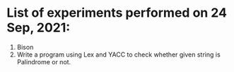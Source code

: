 # List of experiments performed on 24 Sep, 2021:

1. Bison
2. Write a program using Lex and YACC to check whether given string is Palindrome or not.